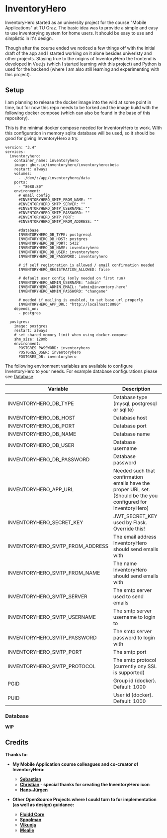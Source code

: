 # InventoryHero

InventoryHero started as an university project for the course "Mobile Applications" at TU Graz. The basic idea was to provide a simple and easy to use inventorying system for home users. It should be easy to use and simplistic in it's design. 

Though after the course ended we noticed a few things off with the initial draft of the app and I started working on it alone besides univeristy and other projects. Staying true to the origins of InventoryHero the frontend is developed in Vue.js (which I started learning with this project) and Python is used for the backend (where I am also still learning and experimenting with this project). 

## Setup 

I am planning to release the docker image into the wild at some point in time, but for now this repo needs to be forked and the image build with the following docker compose (which can also be found in the base of this repository).

This is the minimal docker compose needed for InventoryHero to work. WIth this configuration in memory sqlite database will be used, so it should be good for giving InventoryHero a try.

```
version: "3.4"
services:
  inventoryhero:
    container_name: inventoryhero
    image: ghcr.io/inventoryhero/inventoryhero:beta
    restart: always
    volumes:
      - ./dev/:/app/inventoryhero/data
    ports:
      - "8080:80"
    environment:
      # email config
      #INVENTORYHERO_SMTP_FROM_NAME: ""
      #INVENTORYHERO_SMTP_SERVER: ""
      #INVENTORYHERO_SMTP_USERNAME: ""
      #INVENTORYHERO_SMTP_PASSWORD: ""
      #INVENTORYHERO_SMTP_PORT:
      #INVENTORYHERO_SMTP_FROM_ADDRESS: ""

      #database
      INVENTORYHERO_DB_TYPE: postgresql
      INVENTORYHERO_DB_HOST: postgres
      INVENTORYHERO_DB_PORT: 5432
      INVENTORYHERO_DB_NAME: inventoryhero
      INVENTORYHERO_DB_USER: inventoryhero
      INVENTORYHERO_DB_PASSWORD: inventoryhero

      # if self registration is allowed / email confirmation needed
      INVENTORYHERO_REGISTRATION_ALLOWED: false

      # default user config (only needed on first run)
      INVENTORYHERO_ADMIN_USERNAME: "admin"
      INVENTORYHERO_ADMIN_EMAIL: "admin@inventory.hero"
      INVENTORYHERO_ADMIN_PASSWORD: "changeme"

      # needed if mailing is enabled, to set base url properly
      INVENTORYHERO_APP_URL: "http://localhost:8080"
    depends_on:
      - postgres

  postgres:
    image: postgres
    restart: always
    # set shared memory limit when using docker-compose
    shm_size: 128mb
    environment:
      POSTGRES_PASSWORD: inventoryhero
      POSTGRES_USER: inventoryhero
      POSTGRES_DB: inventoryhero
```

The following environment variables are available to configure InventoryHero to your needs. For example database configurations please see [Database](#database)

| Variable                            | Description                                                                                                      |
|-------------------------------------|------------------------------------------------------------------------------------------------------------------|
| INVENTORYHERO_DB_TYPE               | Database type (mysql, postgresql or sqlite)                                                                      |
| INVENTORYHERO_DB_HOST               | Database host                                                                                                    |
| INVENTORYHERO_DB_PORT               | Database port                                                                                                    |
| INVENTORYHERO_DB_NAME               | Database name                                                                                                    |
| INVENTORYHERO_DB_USER               | Database username                                                                                                |
| INVENTORYHERO_DB_PASSWORD           | Database password                                                                                                |
| INVENTORYHERO_APP_URL               | Needed such that confirmation emails have the proper URL set. (Should be the you configured for InventoryHero)   |
| INVENTORYHERO_SECRET_KEY            | JWT_SECRET_KEY used by Flask. Override this!                                                                     |
| INVENTORYHERO_SMTP_FROM_ADDRESS     | The email address InventoryHero should send emails with                                                          |
| INVENTORYHERO_SMTP_FROM_NAME        | The name InventoryHero should send emails with                                                                   |
| INVENTORYHERO_SMTP_SERVER           | The smtp server used to send emails                                                                              |
| INVENTORYHERO_SMTP_USERNAME         | The smtp server username to login to                                                                             |
| INVENTORYHERO_SMTP_PASSWORD         | The smtp server password to login with                                                                           |
| INVENTORYHERO_SMTP_PORT             | The smtp port                                                                                                    |
| INVENTORYHERO_SMTP_PROTOCOL         | The smtp protocol (currently ony SSL is supported)                                                               |
| PGID                                | Group id (docker). Default: 1000                                                                                 |
| PUID                                | User id (docker). Default: 1000                                                                                  |

### Database

<b>WIP<b>

## Credits
Thanks to: 
* My Mobile Application course colleagues and co-creator of InventoryHero: 
    * [Sebastian](https://github.com/Sebastian-debug)
    * [Christian](https://github.com/p4s3r0) - special thanks for creating the InventoryHero icon
    * [Hans-Jürgen](https://github.com/hkleeberger)

* Other OpenSource Projects where I could turn to for implementation (as well as design) guidance:
    * [Fluidd Core](https://github.com/fluidd-core/fluidd)
    * [Spoolman](https://github.com/Donkie/Spoolman)
    * [Vikunja](https://github.com/go-vikunja/vikunja)
    * [Mealie](https://github.com/mealie-recipes/mealie/tree/mealie-next)
